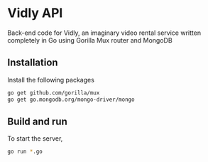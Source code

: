 # Vidly API

Back-end code for Vidly, an imaginary video rental service written completely in Go using Gorilla Mux router and MongoDB

## Installation

Install the following packages

```bash
go get github.com/gorilla/mux
go get go.mongodb.org/mongo-driver/mongo
```

## Build and run

To start the server,

```bash
go run *.go
```
